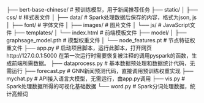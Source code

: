 ├── bert-base-chinese/  # 预训练模型，用于新闻推荐任务
├── static/
│   ├── css/        # 样式表文件
│   ├── data/       # Spark处理数据后保存的内容，格式为json, js
│   ├── font/       # 字体文件
│   ├── images/     # 图片文件
│   └── js/         # JavaScript文件
├── templates/
│   └── index.html  # 前端模板文件
├── model/
│   ├── graphsage_model.pth   # 模型权重文件
│   └── node_features.pt   # 节点特征权重文件
├── app.py    # 启动项目脚本，运行此脚本，打开网页http://127.0.0.1:5000 在第一次运行时需要恢复被注释的调用pyspark的函数，生成前端所需数据。
├── dataprocess.py  # 基本数据预处理和数据统计代码，无需运行
├── forecast.py    # GNN新闻预测代码，直接调用预训练权重实现
├── mychat.py         # API接入语言大模型，无需运行，由app.py调用
├── vis.py             # Spark处理数据所得的可视化基础数据
└── word.py            # Spark分词处理数据，统计高频词
